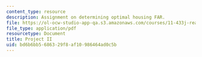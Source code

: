 ```yaml
---
content_type: resource
description: Assignment on determining optimal housing FAR.
file: https://ol-ocw-studio-app-qa.s3.amazonaws.com/courses/11-433j-real-estate-economics-fall-2008/bd6b6bb5686329f8af10986464ad0c5b_ps2_08.pdf
file_type: application/pdf
resourcetype: Document
title: Project II
uid: bd6b6bb5-6863-29f8-af10-986464ad0c5b
---
```

